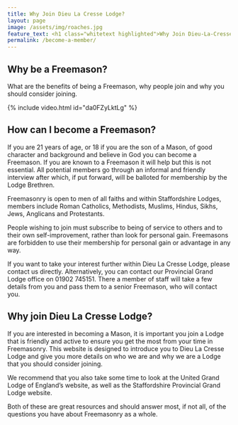```yaml
---
title: Why Join Dieu La Cresse Lodge?
layout: page
image: /assets/img/roaches.jpg
feature_text: <h1 class="whitetext highlighted">Why Join Dieu-La-Cresse Lodge?</h1>
permalink: /become-a-member/
---
```


## Why be a Freemason?
What are the benefits of being a Freemason, why people join and why you should consider joining.

{% include video.html id="da0FZyLktLg" %}

## How can I become a Freemason?

If you are 21 years of age, or 18 if you are the son of a Mason, of good character and background and believe in God you can become a Freemason. If you are known to a Freemason it will help but this is not essential. All potential members go through an informal and friendly interview after which, if put forward, will be balloted for membership by the Lodge Brethren.

Freemasonry is open to men of all faiths and within Staffordshire Lodges, members include Roman Catholics, Methodists, Muslims, Hindus, Sikhs, Jews, Anglicans and Protestants.

People wishing to join must subscribe to being of service to others and to their own self-improvement, rather than look for personal gain. Freemasons are forbidden to use their membership for personal gain or advantage in any way.

If you want to take your interest further within Dieu La Cresse Lodge, please contact us directly. Alternatively, you can contact our Provincial Grand Lodge office on 01902 745151. There a member of staff will take a few details from you and pass them to a senior Freemason, who will contact you.

## Why join Dieu La Cresse Lodge?

If you are interested in becoming a Mason, it is important you join a Lodge that is friendly and active to ensure you get the most from your time in Freemasonry. This website is designed to introduce you to Dieu La Cresse Lodge and give you more details on who we are and why we are a Lodge that you should consider joining.

We recommend that you also take some time to look at the United Grand Lodge of England’s website, as well as the Staffordshire Provincial Grand Lodge website.

Both of these are great resources and should answer most, if not all, of the questions you have about Freemasonry as a whole.